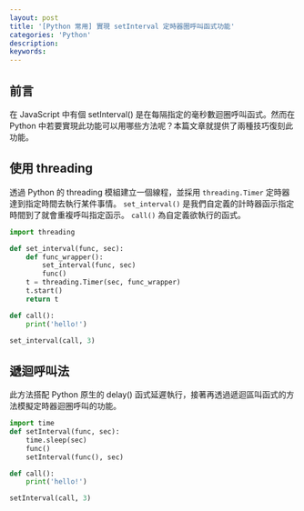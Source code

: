 ```yaml
---
layout: post
title: '[Python 常用] 實現 setInterval 定時器圈呼叫函式功能'
categories: 'Python'
description: 
keywords: 
---
```


## 前言
在 JavaScript 中有個 setInterval() 是在每隔指定的毫秒數迴圈呼叫函式。然而在 Python 中若要實現此功能可以用哪些方法呢？本篇文章就提供了兩種技巧復刻此功能。

## 使用 threading
透過 Python 的 threading 模組建立一個線程，並採用 `threading.Timer` 定時器達到指定時間去執行某件事情。 `set_interval()` 是我們自定義的計時器函示指定時間到了就會重複呼叫指定函示。 `call()` 為自定義欲執行的函式。

```py
import threading

def set_interval(func, sec):
    def func_wrapper():
        set_interval(func, sec)
        func()
    t = threading.Timer(sec, func_wrapper)
    t.start()
    return t

def call():
    print('hello!')

set_interval(call, 3)
```

## 遞迴呼叫法
此方法搭配 Python 原生的 delay() 函式延遲執行，接著再透過遞迴區叫函式的方法模擬定時器迴圈呼叫的功能。

```py
import time
def setInterval(func, sec):
    time.sleep(sec)
    func()
    setInterval(func(), sec)

def call():
    print('hello!')

setInterval(call, 3)
```
